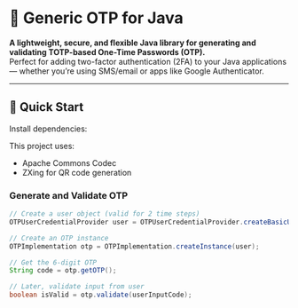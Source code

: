 # 🔐 Generic OTP for Java

**A lightweight, secure, and flexible Java library for generating and validating TOTP-based One-Time Passwords (OTP).**  
Perfect for adding two-factor authentication (2FA) to your Java applications — whether you’re using SMS/email or apps like Google Authenticator.

---

## 🚀 Quick Start

Install dependencies:

This project uses: 
- Apache Commons Codec
- ZXing for QR code generation

### Generate and Validate OTP

```java
// Create a user object (valid for 2 time steps)
OTPUserCredentialProvider user = OTPUserCredentialProvider.createBasicUserObject("user123", 2);

// Create an OTP instance
OTPImplementation otp = OTPImplementation.createInstance(user);

// Get the 6-digit OTP
String code = otp.getOTP();

// Later, validate input from user
boolean isValid = otp.validate(userInputCode);
